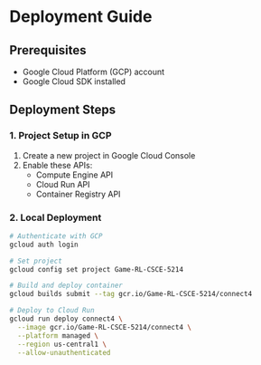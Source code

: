 # Deployment Guide

## Prerequisites
- Google Cloud Platform (GCP) account
- Google Cloud SDK installed

## Deployment Steps

### 1. Project Setup in GCP
1. Create a new project in Google Cloud Console
2. Enable these APIs:
   - Compute Engine API
   - Cloud Run API
   - Container Registry API

### 2. Local Deployment
```bash
# Authenticate with GCP
gcloud auth login

# Set project
gcloud config set project Game-RL-CSCE-5214

# Build and deploy container
gcloud builds submit --tag gcr.io/Game-RL-CSCE-5214/connect4

# Deploy to Cloud Run
gcloud run deploy connect4 \
  --image gcr.io/Game-RL-CSCE-5214/connect4 \
  --platform managed \
  --region us-central1 \
  --allow-unauthenticated
